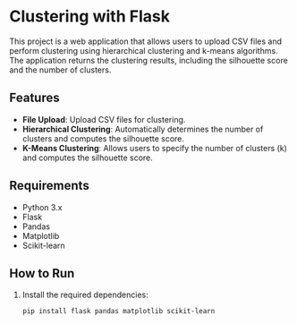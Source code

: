 # Clustering with Flask

This project is a web application that allows users to upload CSV files and perform clustering using hierarchical clustering and k-means algorithms. The application returns the clustering results, including the silhouette score and the number of clusters.

## Features
- **File Upload**: Upload CSV files for clustering.
- **Hierarchical Clustering**: Automatically determines the number of clusters and computes the silhouette score.
- **K-Means Clustering**: Allows users to specify the number of clusters (k) and computes the silhouette score.

## Requirements
- Python 3.x
- Flask
- Pandas
- Matplotlib
- Scikit-learn

## How to Run
1. Install the required dependencies:
   ```bash
   pip install flask pandas matplotlib scikit-learn
